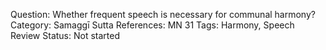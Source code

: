 Question: Whether frequent speech is necessary for communal harmony?
Category: Samaggī
Sutta References: MN 31
Tags: Harmony, Speech
Review Status: Not started